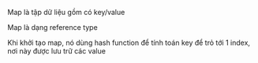 Map là tập dữ liệu gồm có key/value

Map là dạng reference type

Khi khởi tạo map, nó dùng hash function để  tính toán key để  trỏ tới 1 index, nơi này được lưu trữ các value


